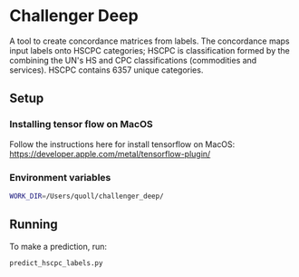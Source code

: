 # Challenger Deep
A tool to create concordance matrices from labels. The concordance maps input labels onto HSCPC categories; HSCPC is classification formed by the combining the UN's HS and CPC classifications (commodities and services). HSCPC contains 6357 unique categories.

## Setup

### Installing tensor flow on MacOS
Follow the instructions here for install tensorflow on MacOS: https://developer.apple.com/metal/tensorflow-plugin/

### Environment variables

```bash
WORK_DIR=/Users/quoll/challenger_deep/ 
```

## Running
To make a prediction, run:
```
predict_hscpc_labels.py
```